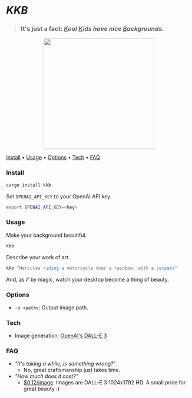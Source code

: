 # _KKB_

> ### It's just a fact: _**<ins>K</ins>ool <ins>K</ins>ids have nice <ins>B</ins>ackgrounds**_.

<p align="center">
  <img src="https://github.com/DevinLeamy/kkb/assets/45083086/28f492a6-0ffe-4dcf-8c94-b80bf7abd2a9" width="300" height="300">
</p>

<p>
  <a href="#install">Install</a> •
  <a href="#usage">Usage</a> •
  <a href="#options">Options</a> •
  <a href="#tech">Tech</a> •
  <a href="#faq">FAQ</a>
</p>

### Install

```bash
cargo install kkb
```

Set `OPENAI_API_KEY` to your OpenAI API key.

```bash
export OPENAI_API_KEY=<key>
```

### Usage

Make your background beautiful.

```bash
kkb
```

Describe your work of art.

```bash
kkb "Hercules riding a motorcycle over a rainbow, with a jetpack"
```

And, as if by magic, watch your desktop become a thing of beauty.

### Options

-   `-o <path>`: Output image path.

### Tech

-   Image generation: [OpenAI's DALL-E 3](https://openai.com/dall-e-3)

### FAQ

-   _"It's taking a while, is something wrong?_".
    -   No, great craftsmanship just takes time.
-   _"How much does it cost?"_
    -   [$0.12/image](https://openai.com/pricing). Images are DALL-E 3 1024x1792 HD. A small price for great beauty :)
